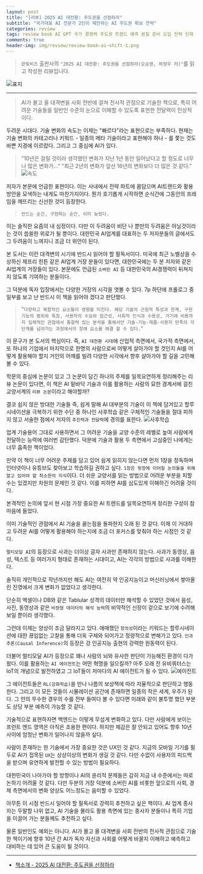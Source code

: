 ```yaml
---  
layout: post  
title: "[리뷰] 2025 AI 대전환: 주도권을 선점하라"  
subtitle: "국가대표 AI 전문가 2인이 제안하는 AI 주도권 확보 전략"  
categories: review  
tags: review book AI GPT 국가 경쟁력 주도권 트렌드 예측 본질 준비 도입 전략 인재 운영   
comments: true  
header-img: img/review/review-book-ai-shift-1.png
---  
```

  
> `한빛비즈` 출판사의 `"2025 AI 대전환: 주도권을 선점하라(오순영, 하정우 저)"`를 읽고 작성한 리뷰입니다.  

![표지](https://theorydb.github.io/assets/img/review/review-book-ai-shift-1.png)  

---

> AI가 몰고 올 대격변을 사회 전반에 걸쳐 전사적 관점으로 기술한 책으로, 특히 어려운 기술들을 일반인 수준의 눈으로 이해할 수 있도록 표현한 전달력이 인상적이다. 

두려운 시대다. 기술 변화의 속도는 이제는 "빠르다"라는 표현으로는 부족하다. 현재는 기술 변화의 카테고리나 키워드 - 일종의 메타 기술이라고 표현해야 하나 - 를 쫓는 것도 바쁜 지경에 이르렀다. 그리고 그 중심에 AI가 있다. 

> "10년은 걸릴 것이라 생각했던 변화가 지난 1년 동안 일어났다고 할 정도로 너무나 많은 변화가..."
> "최근 2년의 변화가 앞선 16년의 변화보다 더 많은 것 같다."
![속도](https://theorydb.github.io/assets/img/review/review-book-ai-shift-2.png)  

저자가 본문에 언급한 표현이다. 이는 사내에서 전략 파트에 몸담으며 AI트렌드와 활용 방안을 모색하는 내게도 마찬가지이다. 뭔가 호기롭게 시작하면 순식간에 그동안의 프레임을 깨뜨리는 신선한 것이 등장한다.

> `만드는 순간, 구현하는 순간, 이미 늦었다.`

이는 솔직한 요즘의 내 심정이다. 다만 이 두려움이 비단 나 뿐만의 두려움은 아닐것이라는 것이 씁쓸한 위로가 될 뿐이다. 대한민국 AI업계를 대표하는 두 저자분들의 글에서도 그 두려움이 느껴지니 조금 더 위안이 된다. 

본 도서는 이런 대격변의 시기에 반드시 읽어야 할 필독서이다. 미국에 최근 노벨상을 수상하신 제프리 힌튼 같은 AI업계 거장 분들이 있다면, 대한민국에는 두 분 저자와 같은 AI업계의 거장들이 있다. 본문에도 언급된 `소버린 AI` 등 대한민국의 AI경쟁력이 뒤쳐지지 않도록 기여하는 분들이다.

그 덕분에 독자 입장에서는 다양한 거장의 시각을 엿볼 수 있다. 7p 하단에 프롤로그 중 일부를 보고 난 반드시 이 책을 읽어야 겠다고 판단했다.

> "`다양하고 복합적인 요소들이 영향을 미친다. 해당 기술의 근원적 특성과 한계, 구현 기능의 범위와 특징, 사용자의 수요와 접근성, 사회적 인식과 수용성, 거기에 비용까지 입체적인 관점에서 통찰력 있는 분석을 통해서만 기술-기능-제품-사용자 만족의 각 단계를 넘어가는 과정에서의 장애 요소를 해결 할 수 있다.`"

이 문구가 본 도서의 핵심이다. 즉, `AI 대전환 시대`에 산업적 측면에서, 국가적 측면에서, 또 하나의 기업에서 마지막으로 한명의 사람으로써 어떻게 살아가야 할 것인지 AI를 어떻게 활용해야 할지 거인의 어깨를 빌려 다양한 시각에서 향후 살아가야 할 길을 고민해 볼 수 있다. 

학문의 중심에 논문이 있고 그 논문이 담긴 하나의 주제를 일목요연하게 정리해주는 리뷰 논문이 있다면, 이 책은 AI 밑바닥 기술과 이를 활용하는 사람의 묘한 경계서에 걸친 교양서계의 `리뷰 논문`이라고 해야할까?

결코 쉽지 않은 방대한 기술들 즉, 쉽게 말해 AI 대부분의 기술이 이 책에 담겨있고 할루시네이션을 극복하기 위한 수단 중 하나인 사후학습 같은 구체적인 기술들을 절대 피하지 않고 서술한 점에서 저자의 `추진력과 전달력`에 경의를 표한다.
![사후학습](https://theorydb.github.io/assets/img/review/review-book-ai-shift-3.png)  

업계 기술용어 그대로 사용하면서 그 어려운 기술을 교양 수준의 레벨로 높여 사람에게 전달하는 능력에 여러번 감탄했다. 덕분에 기술과 활용 두 측면에서 고심중인 나에게는 너무 흡족한 책이었다.

만약 이 책이 너무 어려운 주제를 담고 있어 쉽게 읽히지 않는다면 먼저 1장을 정독하며 인터넷이나 유튜브도 찾아보고 학습하길 권하고 싶다. `1장은 뒷장에 이어질 논의들을 위해 알고 있어야 할 최소한의 지식`이다. 더 쉬운 교양서를 읽는 방법으로 어려운 부분을 피할 수는 있겠지만 차원의 문제인 것 같다. 이를 피하면 AI를 심도있게 이해하긴 어려울 것이다. 

본격적인 논의에 앞서 현 시점 가장 중요한 AI 트렌드를 일목요연하게 정리한 구성이 참 마음에 들었다. 

이미 기술적인 관점에서 AI 기술을 끓는점을 돌파한지 오래 된 것 같다. 이제 이 거대하고 두려운 AI를 어떻게 활용해야 하는지에 조금 더 포커스를 맞춰야 하는 시점인 것 같다. 

`멀티모달 AI`의 등장으로 사과는 더이상 글자 사과만 존재하지 않는다. 사과가 동영상, 음성, 텍스트 등 여러가지 형태로 존재하는 시대이고, AI는 각각의 방법으로 사과를 이해한다. 

솔직히 개인적으로 작년까지만 해도 AI는 여전히 약 인공지능이고 머신러닝에서 쌓아올린 진영에서 크게 변화가 없었다고 생각한다. 

단순히 엑셀이나 DB와 같은 Tablular 성격의 데이터만 해석할 수 있었던 것에서 음성, 사진, 동영상과 같은 `비정형 데이터의 해석 능력`의 비약적인 신장이 겉으로 보기에 수려해 보일 뿐이라 생각했다.

그런데 이제는 양상이 조금 달라지고 있다. 애매했던 `창의성`이라는 키워드는 할루시네이션에 대한 끊임없는 고찰을 통해 더욱 구체와 되어가고 정량적으로 변해가고 있다. `인과 추론(Causal Inference)`의 등장은 강 인공지능 출현의 강력한 원동력이 된다. 

더불어 멀티모달 AI가 등장으로 꽤나 사람의 뇌와 유사한 판단이 가능해진 환경이 다가왔다. 이를 활용하는 `AI 에이전트`는 어떤 혁명을 일으킬까? 아주 오래 전 유비쿼터스는 IoT의 개념으로 발전하였고 그 IoT들이 저마다의 AI 에이전트가 될 수 있다. 
![에이전트](https://theorydb.github.io/assets/img/review/review-book-ai-shift-4.png)

그 에이전트들은 `RL(강화학습)`을 만나 나름의 보상책에 따라 자율적으로 판단하고 행동한다. 그리고 이 모든 것들이 시뮬레이션 공간에 존재하면 일종의 작은 세계, 우주가 된다. 그 안의 무수한 경우의 수를 전부 들여다 볼 수 있다면 미래와 같이 불투명 했던 부분도 상당 부분 예측이 가능할 것 같다.

기술적으로 표현하자면 백엔드는 이렇게 무섭게 변화하고 있다. 다만 사람에게 보이는 프런트 엔드 영역은 아직은 조용한 편이다. 하지만 체감은 잘 안되고 있어도 향후 10년 사이에 엄청난 변화가 일어나지 않을까 싶다. 

사람이 존재하는 한 기술에서 가장 중요한 것은 UX인 것 같다. 지금의 모바일 기기를 필두로 AI가 접목된 `UX`는 상상이상의 변화가 생길 것 같다. 다만 수없이 사용자의 피드백을 받으며 유연하게 발전할 수 있는 방법이 필요하다. 

대한민국이 나아가야 할 방향이나 AI의 윤리적 문제들은 감히 지금 내 수준에서는 따로 논하기 어려울 것 같다. 다만 두분의 거장 덕분에 소버린 AI를 비롯한 앞으로의 사회, 경제 측면에서의 변화 양상도 어느정도는 음미할 수 있었다. 

아무튼 이 시점 반드시 일어야 할 필독서로 강력히 추천하고 싶은 책이다. AI 업계 종사자는 두말할 나위 없고, AI 기술을 몰라도 활용 측면에 있는 종사자 분들이나 특히 기업을 이끌어 가는 분들께도 추천하고 싶다. 

물론 일반인도 예외는 아니다. AI가 몰고 올 대격변을 사회 전반의 전사적 관점으로 기술한 책이기에 향후 10년 간 AI가 독자 자신과 사회를 어떻게 바꿀지 이해하고 예측하고 대비하는 데 있어 큰 도움이 될 것이다. 


---

* [책소개 - 2025 AI 대전환: 주도권을 선점하라](https://www.yes24.com/Product/Goods/135166005)
